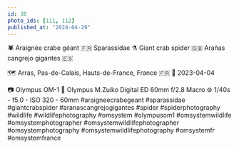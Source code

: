 ```yaml
---
id: 38
photo_ids: [111, 112]
published_at: "2024-04-29"
---
```

🕷️ 
Araignée crabe géant 🇫🇷
Sparassidae ⚗️
Giant crab spider 🇬🇧
Arañas cangrejo gigantes 🇪🇸

🗺️ Arras, Pas-de-Calais, Hauts-de-France, France 🇫🇷
📅 2023-04-04

📷 Olympus OM-1
🔭 Olympus M.Zuiko Digital ED 60mm f/2.8 Macro
⚙️ 1/40s - f5.0 - ISO 320 - 60mm
#araigneecrabegeant #sparassidae #giantcrabspider #aranascangrejogigantes #spider #spiderphotography #wildlife #wildlifephotography #omsystem #olympusom1 #omsystemwildlife #omsystemphotographer #omsystemwildlifephotographer #omsystemphotography #omsystemwildlifephotography #omsystemfr #omsystemfrance